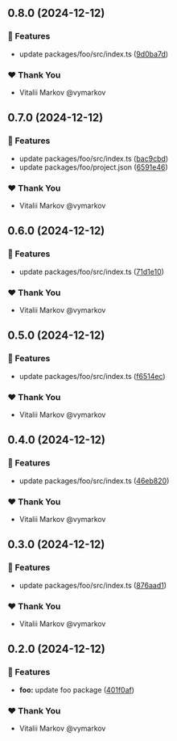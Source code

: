 ## 0.8.0 (2024-12-12)

### 🚀 Features

- update packages/foo/src/index.ts ([9d0ba7d](https://github.com/lazy-orange/nx-workspace-v20/commit/9d0ba7d))

### ❤️ Thank You

- Vitalii Markov @vymarkov

## 0.7.0 (2024-12-12)

### 🚀 Features

- update packages/foo/src/index.ts ([bac9cbd](https://github.com/lazy-orange/nx-workspace-v20/commit/bac9cbd))
- update packages/foo/project.json ([6591e46](https://github.com/lazy-orange/nx-workspace-v20/commit/6591e46))

### ❤️ Thank You

- Vitalii Markov @vymarkov

## 0.6.0 (2024-12-12)

### 🚀 Features

- update packages/foo/src/index.ts ([71d1e10](https://github.com/lazy-orange/nx-workspace-v20/commit/71d1e10))

### ❤️ Thank You

- Vitalii Markov @vymarkov

## 0.5.0 (2024-12-12)

### 🚀 Features

- update packages/foo/src/index.ts ([f6514ec](https://github.com/lazy-orange/nx-workspace-v20/commit/f6514ec))

### ❤️ Thank You

- Vitalii Markov @vymarkov

## 0.4.0 (2024-12-12)

### 🚀 Features

- update packages/foo/src/index.ts ([46eb820](https://github.com/lazy-orange/nx-workspace-v20/commit/46eb820))

### ❤️ Thank You

- Vitalii Markov @vymarkov

## 0.3.0 (2024-12-12)

### 🚀 Features

- update packages/foo/src/index.ts ([876aad1](https://github.com/lazy-orange/nx-workspace-v20/commit/876aad1))

### ❤️ Thank You

- Vitalii Markov @vymarkov

## 0.2.0 (2024-12-12)

### 🚀 Features

- **foo:** update foo package ([401f0af](https://github.com/lazy-orange/nx-workspace-v20/commit/401f0af))

### ❤️ Thank You

- Vitalii Markov @vymarkov